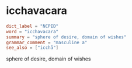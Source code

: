 # icchavacara

``` toml
dict_label = "NCPED"
word = "icchavacara"
summary = "sphere of desire, domain of wishes"
grammar_comment = "masculine a"
see_also = ["icchā"]
```

sphere of desire, domain of wishes

